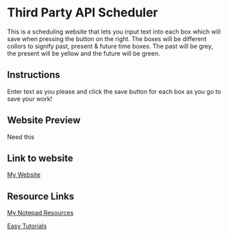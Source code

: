# Third Party API Scheduler 
This is a scheduling website that lets you input text into each box which will save when pressing the button on the right. The boxes will be different collors to signify past, present & future time boxes. The past will be grey, the present will be yellow and the future will be green. 
## Instructions 
Enter text as you please and click the save button for each box as you go to save your work!
## Website Preview 
Need this
## Link to website
[My Website](https://kevinbelknap.github.io/thirdpartyapi/)
## Resource Links
[My Notepad Resources](https://mycodingplaceworkspace.notion.site/Kevin-Belknap-2bc52b1f66734a19a39224534768e1d4)  

[Easy Tutorials](https://www.youtube.com/watch?v=MIYQR-Ybrn4)   

